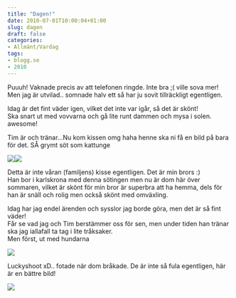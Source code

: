 ```yaml
---
title: "Dagen!"
date: 2010-07-01T10:00:04+01:00
slug: dagen
draft: false
categories:
- Allmänt/Vardag
tags:
- blogg.se
- 2010
---
```

Puuuh! Vaknade precis av att telefonen ringde. Inte bra ;( ville sova mer!  
Men jag är utvilad.. somnade halv ett så har ju sovit tillräckligt egentligen.  
  
Idag är det fint väder igen, vilket det inte var igår, så det är skönt!  
Ska snart ut med vovvarna och gå lite runt dammen och mysa i solen. awesome!  
  
Tim är och tränar...Nu kom kissen omg haha henne ska ni få en bild på bara för det. SÅ grymt söt som kattunge  
  
![](/assets/images/blogg.se/dsc01257_96250835.jpg)![](https://cdn2.cdnme.se/cdn/9-1/701517/images/2010/dsc01221_96250751.jpg)  
  
Detta är inte våran (familjens) kisse egentligen. Det är min brors :)  
Han bor i karlskrona med denna sötingen men nu är dom här över sommaren, vilket är skönt för min bror är superbra att ha hemma, dels för han är snäll och rolig men också skönt med omväxling.  
  
  
Idag har jag endel ärenden och sysslor jag borde göra, men det är så fint väder!  
Får se vad jag och Tim berstämmer oss för sen, men under tiden han tränar ska jag iallafall ta tag i lite tråksaker.  
Men först, ut med hundarna  
  
![](/assets/images/blogg.se/galna-12feb06_96251084.jpg)  
  
Luckyshoot xD.. fotade när dom bråkade. De är inte så fula egentligen, här är en bättre bild!  
  
![](/assets/images/blogg.se/ebbameg-18mars2006_96251144.jpg)